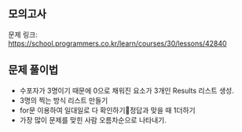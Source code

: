 ## 모의고사
문제 링크: <https://school.programmers.co.kr/learn/courses/30/lessons/42840>

## 문제 풀이법
- 수포자가 3명이기 때문에 0으로 채워진 요소가 3개인 Results 리스트 생성. 
- 3명의 찍는 방식 리스트 만들기
- for문 이용하여 일대일로 다 확인하기정답과 맞을 때 1더하기
- 가장 많이 문제를 맞힌 사람 오름차순으로 나타내기.
